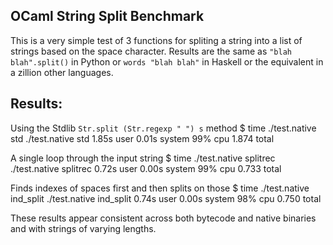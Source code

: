 OCaml String Split Benchmark
---------------------------

This is a very simple test of 3 functions for spliting a string into a list of strings based on the space character.
Results are the same as `"blah blah".split()` in Python or `words "blah blah"` in Haskell or the equivalent in a zillion other languages.

Results:
-------

Using the Stdlib `Str.split (Str.regexp " ") s` method
$ time ./test.native std
./test.native std  1.85s user 0.01s system 99% cpu 1.874 total

A single loop through the input string
$ time ./test.native splitrec
./test.native splitrec  0.72s user 0.00s system 99% cpu 0.733 total

Finds indexes of spaces first and then splits on those
$ time ./test.native ind_split
./test.native ind_split  0.74s user 0.00s system 98% cpu 0.750 total

These results appear consistent across both bytecode and native binaries and with strings of varying lengths.
